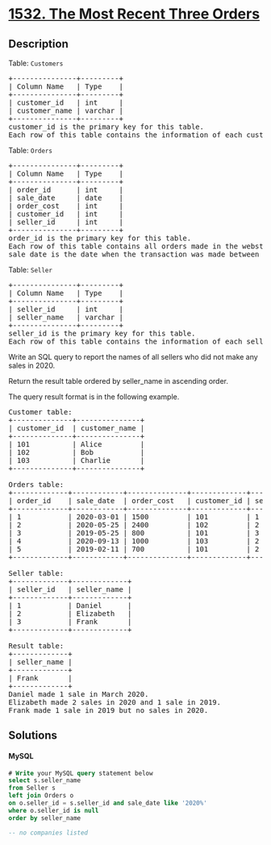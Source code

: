 # [1532. The Most Recent Three Orders](https://leetcode.com/problems/the-most-recent-three-orders/description)

## Description

<!-- description:start -->

<p>Table: <code>Customers</code></p>
 <pre>
+---------------+---------+
| Column Name   | Type    |
+---------------+---------+
| customer_id   | int     |
| customer_name | varchar |
+---------------+---------+
customer_id is the primary key for this table.
Each row of this table contains the information of each customer in the WebStore.
</pre>
 
<p>Table: <code>Orders</code></p>
<pre>
+---------------+---------+
| Column Name   | Type    |
+---------------+---------+
| order_id      | int     |
| sale_date     | date    |
| order_cost    | int     |
| customer_id   | int     |
| seller_id     | int     |
+---------------+---------+
order_id is the primary key for this table.
Each row of this table contains all orders made in the webstore.
sale_date is the date when the transaction was made between the customer (customer_id) and the seller (seller_id).
</pre>

<p>Table: <code>Seller</code></p>
<pre>
+---------------+---------+
| Column Name   | Type    |
+---------------+---------+
| seller_id     | int     |
| seller_name   | varchar |
+---------------+---------+
seller_id is the primary key for this table.
Each row of this table contains the information of each seller.
</pre>
 

Write an  SQL query to report the names of all sellers who did not make any sales in 2020.

Return the result table ordered by seller_name in ascending order.

The query result format is in the following example.

<pre>
Customer table:
+--------------+---------------+
| customer_id  | customer_name |
+--------------+---------------+
| 101          | Alice         |
| 102          | Bob           |
| 103          | Charlie       |
+--------------+---------------+

Orders table:
+-------------+------------+--------------+-------------+-------------+
| order_id    | sale_date  | order_cost   | customer_id | seller_id   |
+-------------+------------+--------------+-------------+-------------+
| 1           | 2020-03-01 | 1500         | 101         | 1           |
| 2           | 2020-05-25 | 2400         | 102         | 2           |
| 3           | 2019-05-25 | 800          | 101         | 3           |
| 4           | 2020-09-13 | 1000         | 103         | 2           |
| 5           | 2019-02-11 | 700          | 101         | 2           |
+-------------+------------+--------------+-------------+-------------+

Seller table:
+-------------+-------------+
| seller_id   | seller_name |
+-------------+-------------+
| 1           | Daniel      |
| 2           | Elizabeth   |
| 3           | Frank       |
+-------------+-------------+

Result table:
+-------------+
| seller_name |
+-------------+
| Frank       |
+-------------+
Daniel made 1 sale in March 2020.
Elizabeth made 2 sales in 2020 and 1 sale in 2019.
Frank made 1 sale in 2019 but no sales in 2020.
</pre>

<!-- description:end -->

## Solutions

<!-- solution:start -->

<!-- tabs:start -->

#### MySQL

```sql
# Write your MySQL query statement below
select s.seller_name
from Seller s
left join Orders o
on o.seller_id = s.seller_id and sale_date like '2020%' 
where o.seller_id is null
order by seller_name

-- no companies listed
```

<!-- tabs:end -->

<!-- solution:end -->

